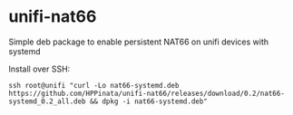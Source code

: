# unifi-nat66
Simple deb package to enable persistent NAT66 on unifi devices with systemd

Install over SSH:
```
ssh root@unifi "curl -Lo nat66-systemd.deb https://github.com/HPPinata/unifi-nat66/releases/download/0.2/nat66-systemd_0.2_all.deb && dpkg -i nat66-systemd.deb"
```
